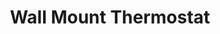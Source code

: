 ---
date_added: 2020-10-21
vendor: Tuya
model: HY08WE
title: Wall Mount Thermostat
zigbeemodel: ['TS0601']
category: hvac
supports: thermostat, temperature
mlink: 
link: https://www.aliexpress.com/item/1005001397598439.html
link2: 
compatible: [z2m,iob]
z2m: TS0601_thermostat
---